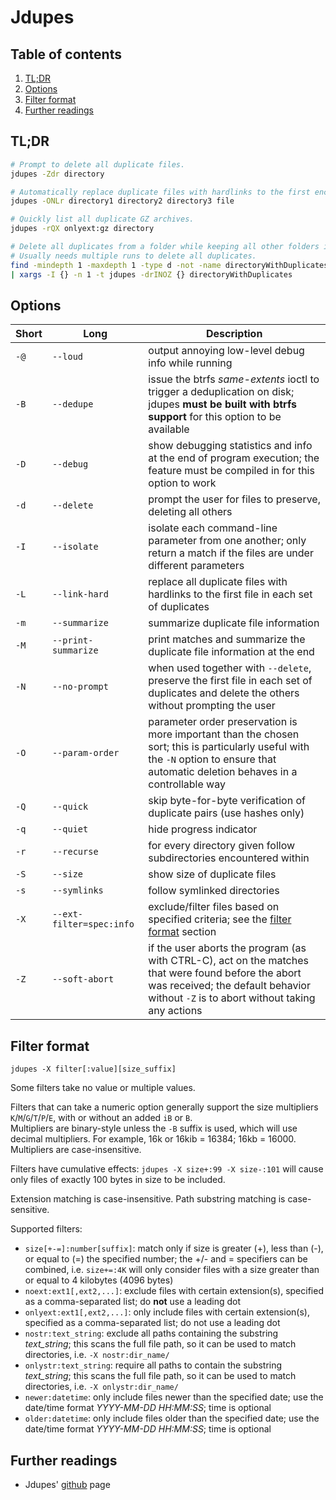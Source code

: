 # Jdupes

## Table of contents <!-- omit in toc -->

1. [TL;DR](#tldr)
1. [Options](#options)
1. [Filter format](#filter-format)
1. [Further readings](#further-readings)

## TL;DR

```sh
# Prompt to delete all duplicate files.
jdupes -Zdr directory

# Automatically replace duplicate files with hardlinks to the first encountered.
jdupes -ONLr directory1 directory2 directory3 file

# Quickly list all duplicate GZ archives.
jdupes -rQX onlyext:gz directory

# Delete all duplicates from a folder while keeping all other folders intact.
# Usually needs multiple runs to delete all duplicates.
find -mindepth 1 -maxdepth 1 -type d -not -name directoryWithDuplicates \
| xargs -I {} -n 1 -t jdupes -drINOZ {} directoryWithDuplicates
```

## Options

Short | Long                     | Description
------|--------------------------|------------
`-@`  | `--loud`                 | output annoying low-level debug info while running
`-B`  | `--dedupe`               | issue the btrfs _same-extents_ ioctl to trigger a deduplication on disk; jdupes **must be built with btrfs support** for this option to be available
`-D`  | `--debug`                | show debugging statistics and info at the end of program execution; the feature must be compiled in for this option to work
`-d`  | `--delete`               | prompt the user for files to preserve, deleting all others
`-I`  | `--isolate`              | isolate each command-line parameter from one another; only return a match if the files are under different parameters
`-L`  | `--link-hard`            | replace all duplicate files with hardlinks to the first file in each set of duplicates
`-m`  | `--summarize`            | summarize duplicate file information
`-M`  | `--print-summarize`      | print matches and summarize the duplicate file information at the end
`-N`  | `--no-prompt`            | when used together with `--delete`, preserve the first file in each set of duplicates and delete the others without prompting the user
`-O`  | `--param-order`          | parameter order preservation is more important than the chosen sort; this is particularly useful with the `-N` option to ensure that automatic deletion behaves in a controllable way
`-Q`  | `--quick`                | skip byte-for-byte verification of duplicate pairs (use hashes only)
`-q`  | `--quiet`                | hide progress indicator
`-r`  | `--recurse`              | for every directory given follow subdirectories encountered within
`-S`  | `--size`                 | show size of duplicate files
`-s`  | `--symlinks`             | follow symlinked directories
`-X`  | `--ext-filter=spec:info` | exclude/filter files based on specified criteria; see the [filter format](#filter-format) section
`-Z`  | `--soft-abort`           | if the user aborts the program (as with CTRL-C), act on the matches that were found before the abort was received; the default behavior without `-Z` is to abort without taking any actions

## Filter format

`jdupes -X filter[:value][size_suffix]`

Some filters take no value or multiple values.

Filters that can take a numeric option generally support the size multipliers `K`/`M`/`G`/`T`/`P`/`E`, with or without an added `iB` or `B`.  
Multipliers are binary-style unless the `-B` suffix is used, which will use decimal multipliers. For example, 16k or 16kib = 16384; 16kb = 16000. Multipliers are case-insensitive.

Filters have cumulative effects: `jdupes -X size+:99 -X size-:101` will cause only files of exactly 100 bytes in size to be included.

Extension matching is case-insensitive. Path substring matching is case-sensitive.

Supported filters:

- `size[+-=]:number[suffix]`: match only if size is greater (+), less than (-), or equal to (=) the specified number; the +/- and = specifiers can be combined, i.e. `size+=:4K` will only consider files with a size greater than or equal to 4 kilobytes (4096 bytes)
- `noext:ext1[,ext2,...]`: exclude files with certain extension(s), specified as a comma-separated list; do **not** use a leading dot
- `onlyext:ext1[,ext2,...]`: only include files with certain extension(s), specified as a comma-separated list; do not use a leading dot
- `nostr:text_string`: exclude all paths containing the substring *text_string*; this scans the full file path, so it can be used to match directories, i.e. `-X nostr:dir_name/`
- `onlystr:text_string`: require all paths to contain the substring *text_string*; this scans the full file path, so it can be used to match directories, i.e. `-X onlystr:dir_name/`
- `newer:datetime`: only include files newer than the specified date; use the date/time format _YYYY-MM-DD HH:MM:SS_; time is optional
- `older:datetime`: only include files older than the specified date; use the date/time format _YYYY-MM-DD HH:MM:SS_; time is optional

## Further readings

- Jdupes' [github] page

<!--
  References
  -->

<!-- Upstream -->
[github]: https://github.com/jbruchon/jdupes

